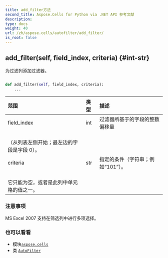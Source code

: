 ```yaml
---
title: add_filter方法
second_title: Aspose.Cells for Python via .NET API 参考文献
description:
type: docs
weight: 40
url: /zh/aspose.cells/autofilter/add_filter/
is_root: false
---
```

##  add_filter(self, field_index, criteria) {#int-str}
为过滤列添加过滤器。



```python

def add_filter(self, field_index, criteria):
    ...
```


|范围|类型|描述|
| :- | :- | :- |
| field_index | int |过滤器所基于的字段的整数偏移量<br/>（从列表左侧开始；最左边的字段是字段 0）。|
| criteria | str |指定的条件（字符串；例如“101”）。<br/>它只能为空，或者是此列中单元格的值之一。|
### 注意事项

MS Excel 2007 支持在筛选列中进行多项选择。


### 也可以看看

* 模块[`aspose.cells`](../../)
* 类 [`AutoFilter`](/cells/python-net/zh/aspose.cells/autofilter)
